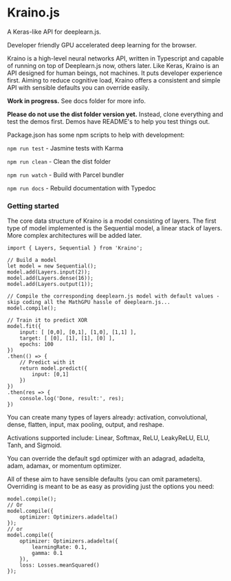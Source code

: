 # Kraino.js

A Keras-like API for deeplearn.js.

Developer friendly GPU accelerated deep learning for the browser.

Kraino is a high-level neural networks API, written in Typescript and capable of running on top of Deeplearn.js now, others later.
Like Keras, Kraino is an API designed for human beings, not machines. It puts developer experience first. Aiming to reduce cognitive load, Kraino offers a consistent and simple API with sensible defaults you can override easily.

**Work in progress.** See docs folder for more info.

**Please do not use the dist folder version yet.**
Instead, clone everything and test the demos first.
Demos have README's to help you test things out.

Package.json has some npm scripts to help with development:

`npm run test`  - Jasmine tests with Karma

`npm run clean` - Clean the dist folder

`npm run watch` - Build with Parcel bundler

`npm run docs`  - Rebuild documentation with Typedoc

### Getting started

The core data structure of Kraino is a model consisting of layers. The first type of model implemented is the Sequential model, a linear stack of layers. More complex architectures will be added later.


```
import { Layers, Sequential } from 'Kraino';

// Build a model
let model = new Sequential();
model.add(Layers.input(2));
model.add(Layers.dense(16));
model.add(Layers.output(1));

// Compile the corresponding deeplearn.js model with default values - skip coding all the MathGPU hassle of deeplearn.js...
model.compile();

// Train it to predict XOR
model.fit({
    input: [ [0,0], [0,1], [1,0], [1,1] ],
    target: [ [0], [1], [1], [0] ],
    epochs: 100
})
.then(() => {
    // Predict with it
    return model.predict({
        input: [0,1]
    })
})
.then(res => {
    console.log('Done, result:', res);
})
```

You can create many types of layers already: activation, convolutional, dense, flatten, input, max pooling, output, and reshape.

Activations supported include: Linear, Softmax, ReLU, LeakyReLU, ELU, Tanh, and Sigmoid.

You can override the default sgd optimizer with an adagrad, adadelta, adam, adamax, or momentum optimizer.

All of these aim to have sensible defaults (you can omit parameters). Overriding is meant to be as easy as providing just the options you need:

```
model.compile();
// Or
model.compile({
    optimizer: Optimizers.adadelta()
});
// or
model.compile({
    optimizer: Optimizers.adadelta({
        learningRate: 0.1,
        gamma: 0.1
    }),
    loss: Losses.meanSquared()
});
```


  